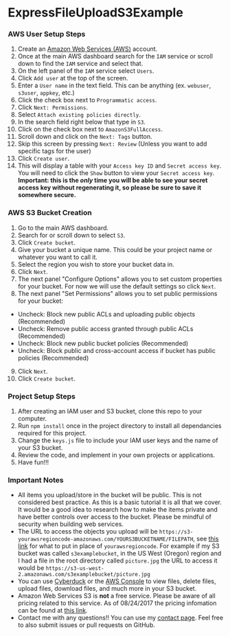 # ExpressFileUploadS3Example


### AWS User Setup Steps

1.  Create an [Amazon Web Services (AWS)](https://aws.amazon.com) account.
2.  Once at the main AWS dashboard search for the `IAM` service or scroll down to find the `IAM` service and select that.
3.  On the left panel of the `IAM` service select `Users`.
4.  Click `Add user` at the top of the screen.
5.  Enter a `User name` in the text field. This can be anything (ex. `webuser`, `s3user`, `appkey`, etc.)
6.  Click the check box next to `Programmatic access`.
7.  Click `Next: Permissions`.
8.  Select `Attach existing policies directly`.
9.  In the search field right below that type in `S3`.
10. Click on the check box next to `AmazonS3FullAccess`.
11. Scroll down and click on the `Next: Tags` button.
12. Skip this screen by pressing `Next: Review` (Unless you want to add specific tags for the user)
13. Click `Create user`.
14. This will display a table with your `Access key ID` and `Secret access key`. You will need to click the `Show` button to view your `Secret access key`. **Important: this is the *only* time you will be able to see your secret access key without regenerating it, so please be sure to save it somewhere secure.**

### AWS S3 Bucket Creation

1.  Go to the main AWS dashboard.
2.  Search for or scroll down to select `S3`.
3.  Click `Create bucket`.
4.  Give your bucket a unique name. This could be your project name or whatever you want to call it.
5.  Select the region you wish to store your bucket data in.
6.  Click `Next`.
7.  The next panel "Configure Options" allows you to set custom properties for your bucket. For now we will use the default settings so click `Next`.
8. The next panel "Set Permissions" allows you to set public permissions for your bucket:  
  - Uncheck: Block new public ACLs and uploading public objects (Recommended) 
  - Uncheck: Remove public access granted through public ACLs (Recommended) 
  - Uncheck: Block new public bucket policies (Recommended) 
  - Uncheck: Block public and cross-account access if bucket has public policies (Recommended) 
9.  Click `Next`.
10. Click `Create bucket`.


### Project Setup Steps

1.  After creating an IAM user and S3 bucket, clone this repo to your computer.
2.  Run `npm install` once in the project directory to install all dependancies required for this project.
3.  Change the `keys.js` file to include your IAM user keys and the name of your S3 bucket.
4.  Review the code, and implement in your own projects or applications.
5.  Have fun!!!


### Important Notes

-   All items you upload/store in the bucket will be public. This is not considered best practice. As this is a basic tutorial it is all that we cover. It would be a good idea to research how to make the items private and have better controls over access to the bucket. Please be mindful of security when building web services.
-   The URL to access the objects you upload will be `https://s3-yourawsregioncode-amazonaws.com/YOURS3BUCKETNAME/FILEPATH`, see [this link](http://docs.aws.amazon.com/general/latest/gr/rande.html#s3_region) for what to put in place of `yourawsregioncode`. For example if my S3 bucket was called `s3examplebucket`, in the US West (Oregon) region and I had a file in the root directory called `picture.jpg` the URL to access it would be `https://s3-us-west-2.amazonaws.com/s3examplebucket/picture.jpg`
-   You can use [Cyberduck](https://cyberduck.io) or the [AWS Console](https://console.aws.amazon.com/console/home) to view  files, delete files, upload files, download files, and much more in your S3 bucket.
-   Amazon Web Services S3 is **not** a free service. Please be aware of all pricing related to this service. As of 08/24/2017 the pricing infomation can be found at [this link](https://aws.amazon.com/s3/pricing/).
-   Contact me with any questions!! You can use my [contact page](https://blog.charlie.fish/contact). Feel free to also submit issues or pull requests on GitHub.
